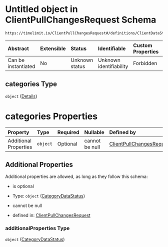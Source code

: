 # Untitled object in ClientPullChangesRequest Schema

```txt
https://timelimit.io/ClientPullChangesRequest#/definitions/ClientDataStatus/properties/categories
```



| Abstract            | Extensible | Status         | Identifiable            | Custom Properties | Additional Properties | Access Restrictions | Defined In                                                                                            |
| :------------------ | :--------- | :------------- | :---------------------- | :---------------- | :-------------------- | :------------------ | :---------------------------------------------------------------------------------------------------- |
| Can be instantiated | No         | Unknown status | Unknown identifiability | Forbidden         | Allowed               | none                | [ClientPullChangesRequest.schema.json\*](ClientPullChangesRequest.schema.json "open original schema") |

## categories Type

`object` ([Details](clientpullchangesrequest-definitions-clientdatastatus-properties-categories.md))

# categories Properties

| Property              | Type     | Required | Nullable       | Defined by                                                                                                                                                                                                      |
| :-------------------- | :------- | :------- | :------------- | :-------------------------------------------------------------------------------------------------------------------------------------------------------------------------------------------------------------- |
| Additional Properties | `object` | Optional | cannot be null | [ClientPullChangesRequest](clientpullchangesrequest-definitions-categorydatastatus.md "https://timelimit.io/ClientPullChangesRequest#/definitions/ClientDataStatus/properties/categories/additionalProperties") |

## Additional Properties

Additional properties are allowed, as long as they follow this schema:



*   is optional

*   Type: `object` ([CategoryDataStatus](clientpullchangesrequest-definitions-categorydatastatus.md))

*   cannot be null

*   defined in: [ClientPullChangesRequest](clientpullchangesrequest-definitions-categorydatastatus.md "https://timelimit.io/ClientPullChangesRequest#/definitions/ClientDataStatus/properties/categories/additionalProperties")

### additionalProperties Type

`object` ([CategoryDataStatus](clientpullchangesrequest-definitions-categorydatastatus.md))
